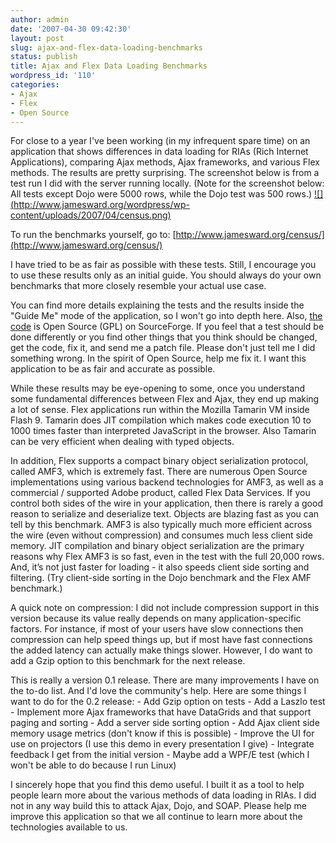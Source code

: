```yaml
---
author: admin
date: '2007-04-30 09:42:30'
layout: post
slug: ajax-and-flex-data-loading-benchmarks
status: publish
title: Ajax and Flex Data Loading Benchmarks
wordpress_id: '110'
categories:
- Ajax
- Flex
- Open Source
---
```


For close to a year I've been working (in my infrequent spare time) on an
application that shows differences in data loading for RIAs (Rich Internet
Applications), comparing Ajax methods, Ajax frameworks, and various Flex
methods. The results are pretty surprising. The screenshot below is from a
test run I did with the server running locally. (Note for the screenshot
below: All tests except Dojo were 5000 rows, while the Dojo test was 500
rows.) [![](http://www.jamesward.org/wordpress/wp-
content/uploads/2007/04/census.png)](http://www.jamesward.org/census/)

To run the benchmarks yourself, go to:
[http://www.jamesward.org/census/](http://www.jamesward.org/census/)

I have tried to be as fair as possible with these tests. Still, I encourage
you to use these results only as an initial guide. You should always do your
own benchmarks that more closely resemble your actual use case.

You can find more details explaining the tests and the results inside the
"Guide Me" mode of the application, so I won't go into depth here. Also, [the
code](http://sf.net/projects/flexapps) is Open Source (GPL) on SourceForge. If
you feel that a test should be done differently or you find other things that
you think should be changed, get the code, fix it, and send me a patch file.
Please don't just tell me I did something wrong. In the spirit of Open Source,
help me fix it. I want this application to be as fair and accurate as
possible.

While these results may be eye-opening to some, once you understand some
fundamental differences between Flex and Ajax, they end up making a lot of
sense. Flex applications run within the Mozilla Tamarin VM inside Flash 9.
Tamarin does JIT compilation which makes code execution 10 to 1000 times
faster than interpreted JavaScript in the browser. Also Tamarin can be very
efficient when dealing with typed objects.

In addition, Flex supports a compact binary object serialization protocol,
called AMF3, which is extremely fast. There are numerous Open Source
implementations using various backend technologies for AMF3, as well as a
commercial / supported Adobe product, called Flex Data Services. If you
control both sides of the wire in your application, then there is rarely a
good reason to serialize and deserialize text. Objects are blazing fast as you
can tell by this benchmark. AMF3 is also typically much more efficient across
the wire (even without compression) and consumes much less client side memory.
JIT compilation and binary object serialization are the primary reasons why
Flex AMF3 is so fast, even in the test with the full 20,000 rows. And, it’s
not just faster for loading - it also speeds client side sorting and
filtering. (Try client-side sorting in the Dojo benchmark and the Flex AMF
benchmark.)

A quick note on compression: I did not include compression support in this
version because its value really depends on many application-specific factors.
For instance, if most of your users have slow connections then compression can
help speed things up, but if most have fast connections the added latency can
actually make things slower. However, I do want to add a Gzip option to this
benchmark for the next release.

This is really a version 0.1 release. There are many improvements I have on
the to-do list. And I'd love the community's help. Here are some things I want
to do for the 0.2 release: - Add Gzip option on tests - Add a Laszlo test -
Implement more Ajax frameworks that have DataGrids and that support paging and
sorting - Add a server side sorting option - Add Ajax client side memory usage
metrics (don't know if this is possible) - Improve the UI for use on
projectors (I use this demo in every presentation I give) - Integrate feedback
I get from the initial version - Maybe add a WPF/E test (which I won't be able
to do because I run Linux)

I sincerely hope that you find this demo useful. I built it as a tool to help
people learn more about the various methods of data loading in RIAs. I did not
in any way build this to attack Ajax, Dojo, and SOAP. Please help me improve
this application so that we all continue to learn more about the technologies
available to us.

